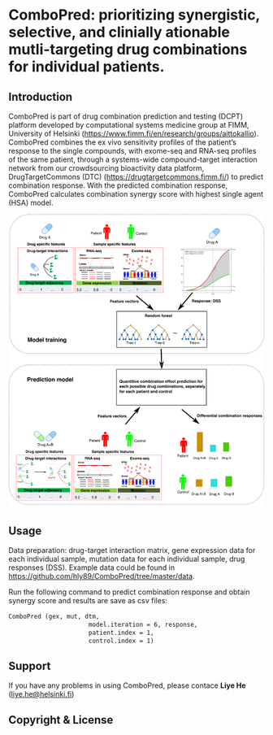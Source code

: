 # ComboPred: prioritizing synergistic, selective, and clinially ationable mutli-targeting drug combinations for individual patients.

## Introduction
ComboPred is part of drug combination prediction and testing (DCPT) platform developed by computational systems medicine group at FIMM, University of Helsinki (<https://www.fimm.fi/en/research/groups/aittokallio>). ComboPred combines the ex vivo sensitivity profiles of the patient’s response to the single compounds, with exome-seq and RNA-seq profiles of the same patient, through a systems-wide compound-target interaction network from our crowdsourcing bioactivity data platform, DrugTargetCommons (DTC) (<https://drugtargetcommons.fimm.fi/>) to predict combination response. With the predicted combination response, ComboPred calculates combination synergy score with highest single agent (HSA) model.  

![](man/figures/combopred.png)

## Usage
Data preparation: drug-target interaction matrix, gene expression data for each individual sample, mutation data for each individual sample, drug responses (DSS).  Example data could be found in <https://github.com/hly89/ComboPred/tree/master/data>.

Run the following command to predict combination response and obtain synergy score and results are save as csv files:
```
ComboPred (gex, mut, dtm,
                      model.iteration = 6, response, 
                      patient.index = 1, 
                      control.index = 1)
```
## Support 
If you have any problems in using ComboPred, please contace **Liye He** (liye.he@helsinki.fi)

## Copyright & License

